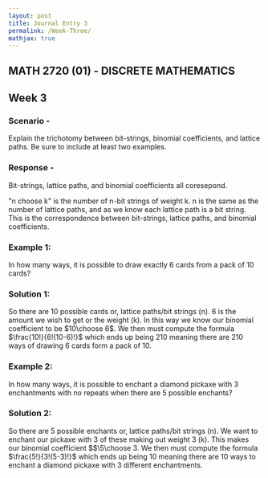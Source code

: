 ```yaml
---
layout: post
title: Journal Entry 3
permalink: /Week-Three/
mathjax: true
---
```


## MATH 2720 (01) - DISCRETE MATHEMATICS

## Week 3

### Scenario -

Explain the trichotomy between bit-strings, binomial coefficients, and lattice paths. Be sure to include at least two examples.

### Response -

Bit-strings, lattice paths, and binomial coefficients all coresepond.

"n choose k" is the number of n-bit strings of weight k. n is the same as the number of lattice paths, and as we know each lattice path is a bit string. This is the correspondence between bit-strings, lattice paths, and binomial coefficients.

### Example 1:

In how many ways, it is possible to draw exactly 6 cards from a pack of 10 cards?

### Solution 1:

So there are 10 possible cards or, lattice paths/bit strings (n). 6 is the amount we wish to get or the weight (k). In this way we know our binomial coefficient to be $10\choose 6$. We then must compute the formula $\frac{10!}{6!(10-6)!}$ which ends up being 210 meaning there are 210 ways of drawing 6 cards form a pack of 10.

### Example 2:

In how many ways, it is possible to enchant a diamond pickaxe with 3 enchantments with no repeats when there are 5 possible enchants?

### Solution 2:

So there are 5 possible enchants or, lattice paths/bit strings (n). We want to enchant our pickaxe with 3 of these making out weight 3 (k). This makes our binomial coefficient $$\5\choose 3. We then must compute the formula $\frac{5!}{3!(5-3)!}$ which ends up being 10 meaning there are 10 ways to enchant a diamond pickaxe with 3 different enchantments.
